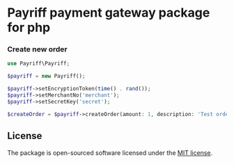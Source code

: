 # Payriff payment gateway package for php

### Create new order
    
```php
use Payriff\Payriff;

$payriff = new Payriff();

$payriff->setEncryptionToken(time() . rand());
$payriff->setMerchantNo('merchant');
$payriff->setSecretKey('secret');

$createOrder = $payriff->createOrder(amount: 1, description: 'Test order');
```

## License

The package is open-sourced software licensed under the [MIT license](https://opensource.org/licenses/MIT).